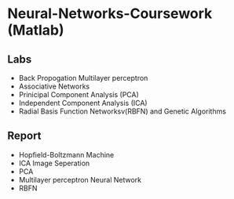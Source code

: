 # Neural-Networks-Coursework (Matlab)

## Labs
- Back Propogation Multilayer perceptron
- Associative Networks
- Prinicipal Component Analysis (PCA)
- Independent Component Analysis (ICA)
- Radial Basis Function Networksv(RBFN) and Genetic Algorithms

## Report
- Hopfield-Boltzmann Machine
- ICA Image Seperation
- PCA 
- Multilayer perceptron Neural Network
- RBFN

